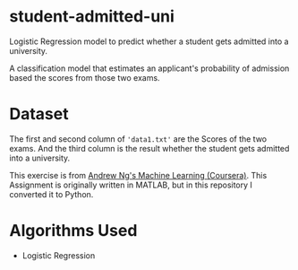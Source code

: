 # student-admitted-uni
Logistic Regression model to predict whether a student gets admitted into a university.

A classification model that estimates an applicant's probability of admission based the scores from those two exams.

# Dataset
The first and second column of `'data1.txt'` are the Scores of the two exams. And the third column is the result whether the student
gets admitted into a university.

This exercise is from [Andrew Ng's Machine Learning (Coursera)](https://www.coursera.org/learn/machine-learning). This Assignment is originally written in MATLAB, but in this repository I converted it to Python.

# Algorithms Used
- Logistic Regression
